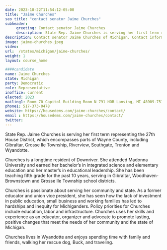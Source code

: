 ```yaml
---
date: 2023-10-22T11:54:12-05:00
title: "Jaime Churches"
seo_title: "contact senator Jaime Churches"
subheader:
     greeting: Contact senator Jaime Churches
     description: State Rep. Jaime Churches is serving her first term representing the 27th House District. She was a former educator and union vice president.
description: Contact senator Jaime Churches of Michigan. Contact information for Jaime Churches includes email address, phone number, and mailing address.
image: jaime-churches.jpeg
video:
url:  /states/michigan/jaime-churches/
weight: 1
layout: course_home

####candidate
name: Jaime Churches
state: Michigan
party: Democratic
role: Representative
inoffice: current
elected: 2023
mailing1: Room 70 Capitol Building Room N 791 HOB Lansing, MI 48909-7514
phone1: 517-373-0478
website: https://housedems.com/jaime-churches/contact/
email : https://housedems.com/jaime-churches/contact/
twitter:
---
```


State Rep. Jaime Churches is serving her first term representing the 27th House District, which encompasses parts of Wayne County, including Gibraltar, Grosse Ile Township, Riverview, Southgate, Trenton and Wyandotte.

Churches is a longtime resident of Downriver. She attended Madonna University and earned her bachelor’s in integrated science and elementary education and her master’s in educational leadership. She has been teaching fifth grade for the past 10 years, serving in Gibraltar, Woodhaven-Brownstown and Grosse Ile Township school districts.

Churches is passionate about serving her community and state. As a former educator and union vice president, she has seen how the lack of investment in public education, small business and working families has led to hardships and inequity for Michiganders. Policy priorities for Churches include education, labor and infrastructure. Churches uses her skills and experience as an educator, organizer and advocate to promote lasting, positive changes that meet the needs of her community and the state of Michigan.

Churches lives in Wyandotte and enjoys spending time with family and friends, walking her rescue dog, Buck, and traveling.
